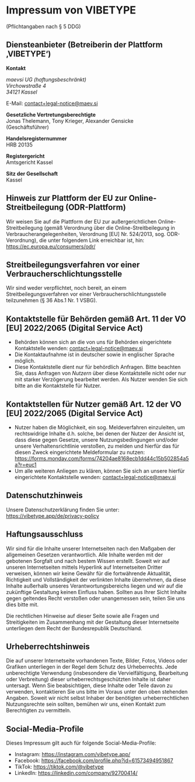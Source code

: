 # Impressum von VIBETYPE

(Pflichtangaben nach § 5 <abbr>DDG</abbr>)

## Diensteanbieter (Betreiberin der Plattform ‚VIBETYPE‘)

**Kontakt**

<address>
  maevsi <abbr>UG</abbr> (haftungsbeschränkt)
  <br/>
  Virchowstraße 4
  <br/>
  34121 Kassel
</address>

E-Mail: contact+legal-notice@maev.si

**Gesetzliche Vertretungsberechtigte**
<br />
Jonas Thelemann, Tony Krieger, Alexander Gensicke
<br />
(Geschäftsführer)

**Handelsregisternummer**
<br />
HRB 20135

**Registergericht**
<br />
Amtsgericht Kassel

<!-- **Umsatzsteuer-Identifikationsnummer nach § 27a <abbr>UstG</abbr>**:  -->

**Sitz der Gesellschaft**
<br />
Kassel

## Hinweis zur Plattform der EU zur Online-Streitbeilegung (ODR-Plattform)
<!-- TODO: remove on 2025-07-20 -->
Wir weisen Sie auf die Plattform der EU zur außergerichtlichen Online-Streitbeilegung (gemäß Verordnung über die Online-Streitbeilegung in Verbraucherangelegenheiten, Verordnung [EU] Nr. 524/2013, sog. ODR-Verordnung), die unter folgendem Link erreichbar ist, hin: https://ec.europa.eu/consumers/odr/

## Streitbeilegungsverfahren vor einer Verbraucherschlichtungsstelle

Wir sind weder verpflichtet, noch bereit, an einem Streitbeilegungsverfahren vor einer Verbraucherschlichtungsstelle teilzunehmen (§ 36 Abs.1 Nr. 1 VSBG).

<!-- TODO: include once 50 employees or an annual turnover or an annual balance sheet total of more than 10 million euros reached
## Angaben zu monatlich aktiven Nutzern der VIBETYPE-Plattform gemäß Art. 24 Abs.2 der VO [EU] 2022/2065 (Digital Service Act)

Die Zahl der durchschnittlichen, monatlichen aktiven Nutzer beträgt:  -->

## Kontaktstelle für Behörden gemäß Art. 11 der VO \[EU\] 2022/2065 (Digital Service Act)

- Behörden können sich an die von uns für Behörden eingerichtete Kontaktstelle wenden: contact+legal-notice@maev.si
- Die Kontaktaufnahme ist in deutscher sowie in englischer Sprache möglich.
- Diese Kontaktstelle dient nur für behördlich Anfragen. Bitte beachten Sie, dass Anfragen von *Nutzern* über diese Kontaktstelle nicht oder nur mit starker Verzögerung bearbeitet werden. Als Nutzer wenden Sie sich bitte an die Kontaktstelle für Nutzer.

## Kontaktstellen für Nutzer gemäß Art. 12 der VO \[EU\] 2022/2065 (Digital Service Act)

- Nutzer haben die Möglichkeit, ein sog. Meldeverfahren einzuleiten, um rechtswidrige Inhalte d.h. solche, bei denen der Nutzer der Ansicht ist, dass diese gegen Gesetze, unsere Nutzungsbedingungen und/oder unsere Verhaltensrichtlinie verstoßen, zu melden und hierfür das für diesen Zweck eingerichtete Meldeformular zu nutzen: https://forms.monday.com/forms/74204ae8168ecb1dd44c15b502854a5a?r=euc1
- Um alle weiteren Anliegen zu klären, können Sie sich an unsere hierfür eingerichtete Kontaktstelle wenden: contact+legal-notice@maev.si

## Datenschutzhinweis

Unsere Datenschutzerklärung finden Sie unter: https://vibetype.app/de/privacy-policy

## Haftungsausschluss

Wir sind für die Inhalte unserer Internetseiten nach den Maßgaben der allgemeinen Gesetzen verantwortlich. Alle Inhalte werden mit der gebotenen Sorgfalt und nach bestem Wissen erstellt. Soweit wir auf unseren Internetseiten mittels Hyperlink auf Internetseiten Dritter verweisen, können wir keine Gewähr für die fortwährende Aktualität, Richtigkeit und Vollständigkeit der verlinkten Inhalte übernehmen, da diese Inhalte außerhalb unseres Verantwortungsbereichs liegen und wir auf die zukünftige Gestaltung keinen Einfluss haben. Sollten aus Ihrer Sicht Inhalte gegen geltendes Recht verstoßen oder unangemessen sein, teilen Sie uns dies bitte mit.

Die rechtlichen Hinweise auf dieser Seite sowie alle Fragen und Streitigkeiten im Zusammenhang mit der Gestaltung dieser Internetseite unterliegen dem Recht der Bundesrepublik Deutschland.

## Urheberrechtshinweis

Die auf unserer Internetseite vorhandenen Texte, Bilder, Fotos, Videos oder Grafiken unterliegen in der Regel dem Schutz des Urheberrechts. Jede unberechtigte Verwendung (insbesondere die Vervielfältigung, Bearbeitung oder Verbreitung) dieser urheberrechtsgeschützten Inhalte ist daher untersagt. Wenn Sie beabsichtigen, diese Inhalte oder Teile davon zu verwenden, kontaktieren Sie uns bitte im Voraus unter den oben stehenden Angaben. Soweit wir nicht selbst Inhaber der benötigten urheberrechtlichen Nutzungsrechte sein sollten, bemühen wir uns, einen Kontakt zum Berechtigten zu vermitteln.

## Social-Media-Profile

Dieses Impressum gilt auch für folgende Social-Media-Profile:

- Instagram: https://instagram.com/vibetype.app/
- Facebook: https://facebook.com/profile.php?id=61573494951867
- TikTok: https://tiktok.com/@vibetype
- LinkedIn: https://linkedin.com/company/92700414/
